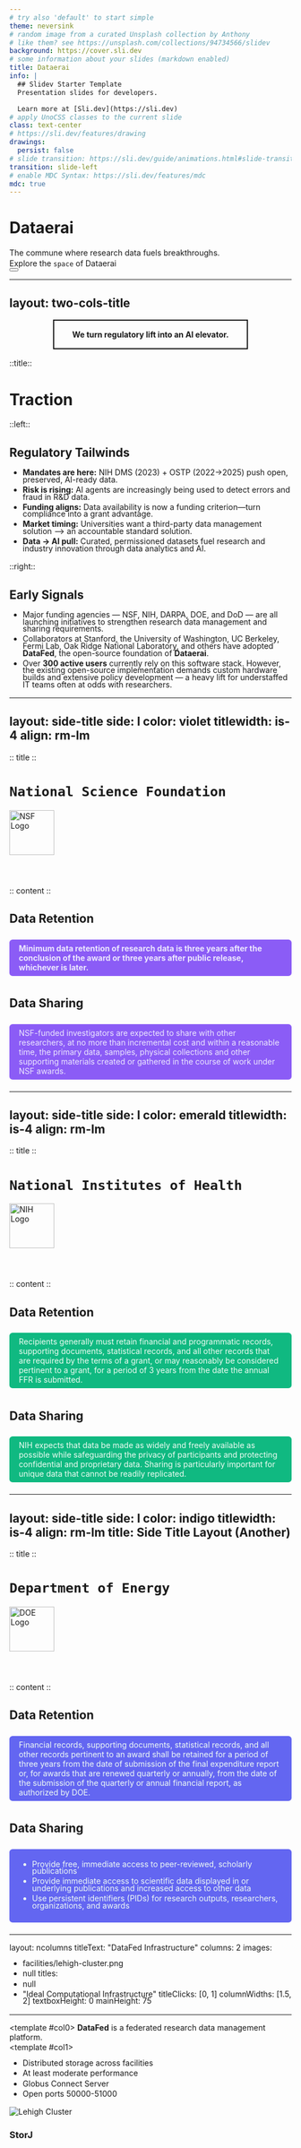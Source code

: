 ```yaml
---
# try also 'default' to start simple
theme: neversink
# random image from a curated Unsplash collection by Anthony
# like them? see https://unsplash.com/collections/94734566/slidev
background: https://cover.sli.dev
# some information about your slides (markdown enabled)
title: Dataerai
info: |
  ## Slidev Starter Template
  Presentation slides for developers.

  Learn more at [Sli.dev](https://sli.dev)
# apply UnoCSS classes to the current slide
class: text-center
# https://sli.dev/features/drawing
drawings:
  persist: false
# slide transition: https://sli.dev/guide/animations.html#slide-transitions
transition: slide-left
# enable MDC Syntax: https://sli.dev/features/mdc
mdc: true
---
```


# Dataerai

<!-- Guarding Knowledge. Enabling Trust. Unlocking Innovation. -->

The commune where research data fuels breakthroughs.

<div @click="$slidev.nav.next" class="mt-10 py-1 text-sm" hover:bg="white op-10">
  Explore the <code>space</code> of Dataerai <carbon:arrow-right />
</div>

<div class="abs-br m-6 text-xl">
  <button @click="$slidev.nav.openInEditor()" title="Open in Editor" class="slidev-icon-btn">
    <carbon:edit />
  </button>
  <a href="https://github.com/slidevjs/slidev" target="_blank" class="slidev-icon-btn">
    <carbon:logo-github />
  </a>
</div>

<!--
The last comment block of each slide will be treated as slide notes. It will be visible and editable in Presenter Mode along with the slide. [Read more in the docs](https://sli.dev/guide/syntax.html#notes)
-->

---
layout: two-cols-title
---

<div class="emphasis">We turn regulatory lift into an AI elevator.</div>

::title::
# Traction

::left::
## Regulatory Tailwinds
- **Mandates are here:** NIH DMS (2023) + OSTP (2022→2025) push open, preserved, AI-ready data.
- **Risk is rising:** AI agents are increasingly being used to detect errors and fraud in R&D data.
- **Funding aligns:** Data availability is now a funding criterion—turn compliance into a grant advantage.
- **Market timing:** Universities want a third-party data management solution --> an accountable standard solution.
- **Data → AI pull:** Curated, permissioned datasets fuel research and industry innovation through data analytics and AI.

::right::

## Early Signals
- Major funding agencies — NSF, NIH, DARPA, DOE, and DoD — are all launching initiatives to strengthen research data management and sharing requirements.
- Collaborators at Stanford, the University of Washington, UC Berkeley, Fermi Lab, Oak Ridge National Laboratory, and others have adopted **DataFed**, the open-source foundation of **Dataerai**.
- Over **300 active users** currently rely on this software stack. However, the existing open-source implementation demands custom hardware builds and extensive policy development — a heavy lift for understaffed IT teams often at odds with researchers.

---
layout: side-title
side: l
color: violet
titlewidth: is-4
align: rm-lm
---

:: title ::

# `National Science Foundation`
<div class="flex justify-center">
<img src="https://upload.wikimedia.org/wikipedia/commons/7/7e/NSF_logo.png" alt="NSF Logo" style="height: 80px; margin-bottom: 1rem;" />
</div>

# <mdi-arrow-right />

:: content ::

## Data Retention

<a href="https://www.nsf.gov/funding/data-management-plan" target="_blank" rel="noopener" style="display: inline-block; padding: 0.5em 1.2em; background: #8b5cf6; color: #ede9fe; border-radius: 0.4em; text-decoration: none; font-weight: bold; margin: 0.5em 0;">
  Minimum data retention of research data is three years after the conclusion of the award or three years after public release, whichever is later.
</a>

## Data Sharing

<a href="https://www.nsf.gov/funding/data-management-plan" target="_blank" rel="noopener" style="display: inline-block; padding: 0.5em 1.2em; background: #8b5cf6; color: #ede9fe; border-radius: 0.4em; text-decoration: none; margin: 0.5em 0;">
  NSF-funded investigators are expected to share with other researchers, at no more than incremental cost and within a reasonable time, the primary data, samples, physical collections and other supporting materials created or gathered in the course of work under NSF awards.
</a>

---
layout: side-title
side: l
color: emerald
titlewidth: is-4
align: rm-lm
---

:: title ::

# `National Institutes of Health`
<div class="flex justify-center">
<img src="https://upload.wikimedia.org/wikipedia/commons/a/a6/NIH_2013_logo_vertical.svg" alt="NIH Logo" style="height: 80px; margin-bottom: 1rem;" />
</div>

# <mdi-arrow-right />

:: content ::

## Data Retention

<a href="https://grants.nih.gov/grants/policy/nihgps/html5/section_8/8.4.2_record_retention_and_access.htm" target="_blank" rel="noopener" style="display: inline-block; padding: 0.5em 1.2em; background: #10b981; color: #f0fdf4; border-radius: 0.4em; text-decoration: none; margin: 0.5em 0;">
Recipients generally must retain financial and programmatic records, supporting documents, statistical records, and all other records that are required by the terms of a grant, or may reasonably be considered pertinent to a grant, for a period of 3 years from the date the annual FFR is submitted.
</a>

## Data Sharing

<a href="https://grants.nih.gov/policy-and-compliance/policy-topics/sharing-policies/dms/policy-overview" target="_blank" rel="noopener" style="display: inline-block; padding: 0.5em 1.2em; background: #10b981; color: #f0fdf4; border-radius: 0.4em; text-decoration: none; margin: 0.5em 0;">
  NIH expects that data be made as widely and freely available as possible while safeguarding the privacy of participants and protecting confidential and proprietary data. Sharing is particularly important for unique data that cannot be readily replicated.
</a>

---
layout: side-title
side: l
color: indigo
titlewidth: is-4
align: rm-lm
title: Side Title Layout (Another)
---

:: title ::

# `Department of Energy`
<div class="flex justify-center">
<img src="https://upload.wikimedia.org/wikipedia/commons/0/0b/Seal_of_the_Department_of_Energy.svg" alt="DOE Logo" style="height: 80px; margin-bottom: 1rem;" />
</div>

# <mdi-arrow-right />

:: content ::

## Data Retention

<a href="https://www.law.cornell.edu/cfr/text/10/600.153#:~:text=10%20CFR%20%C2%A7%20600.153%20sets%20forth%20requirements,requirement%20does%20not%20apply%20to%20the%20recipient." target="_blank" rel="noopener" style="display: inline-block; padding: 0.5em 1.2em; background: #6366f1; color: #f0fdf4; border-radius: 0.4em; text-decoration: none; margin: 0.5em 0;">
Financial records, supporting documents, statistical records, and all other records pertinent to an award shall be retained for a period of three years from the date of submission of the final expenditure report or, for awards that are renewed quarterly or annually, from the date of the submission of the quarterly or annual financial report, as authorized by DOE. 
</a>

## Data Sharing

<a href="https://grants.nih.gov/policy-and-compliance/policy-topics/sharing-policies/dms/policy-overview" target="_blank" rel="noopener" style="display: inline-block; padding: 0.5em 1.2em; background: #6366f1; color: #f0fdf4; border-radius: 0.4em; text-decoration: none; margin: 0.5em 0;">
  <ul>
    <li>Provide free, immediate access to peer-reviewed, scholarly publications</li>
    <li>Provide immediate access to scientific data displayed in or underlying publications and increased access to other data</li>
    <li>Use persistent identifiers (PIDs) for research outputs, researchers, organizations, and awards</li>
  </ul>
</a>

---
layout: ncolumns
titleText: "DataFed Infrastructure"
columns: 2
images:
- facilities/lehigh-cluster.png
- null
  titles:
- null
- "Ideal Computational Infrastructure"
  titleClicks: [0, 1]
  columnWidths: [1.5, 2]
  textboxHeight: 0
  mainHeight: 75
---

<template #col0>
**DataFed** is a federated research data management platform.
</template>

<template #col1>

<div v-click="1"  class="flex flex-col h-full">
  <div v-click="1" class="text-left gap-4 flex-1">
    <ul class="list-disc pl-4">
      <li>Distributed storage across facilities</li> 
      <li>At least moderate performance</li>
      <li>Globus Connect Server</li>
      <li>Open ports 50000-51000</li>
    </ul>
  </div>
  <div v-click="2" class="flex-1 flex justify-center items-center">
    <div class="flex flex-col items-center">
      <img src="" class="h-[100px] object-contain" alt="Lehigh Cluster" />
      <h3>StorJ</h3>
    </div>
  </div>
</div>

</template>

<style>
ul li {
  line-height: .9;
  margin-bottom: 0.2em;  /* Remove margin at the bottom of list items */
  padding-bottom: 0.2em;  /* Remove padding at the bottom of list items */
}
p {
  margin-top: 0.1em;
  margin-bottom: 0.1em;
}

.emphasis {
  text-align: center;
  font-weight: bold;
  border: 2px solid currentColor;
  padding: 1rem 2rem;
  margin: 1rem auto;
  max-width: fit-content;
}
</style>
